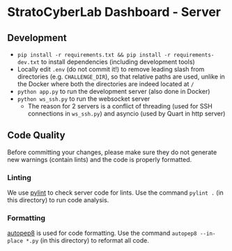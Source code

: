 # StratoCyberLab Dashboard - Server

## Development

- `pip install -r requirements.txt && pip install -r requirements-dev.txt` to 
  install dependencies (including development tools)
- Locally edit `.env` (do not commit it!) to remove leading slash from 
  directories (e.g. `CHALLENGE_DIR`), so that relative paths are used, unlike 
  in the Docker where both the directories are indeed located at `/`
- `python app.py` to run the development server (also done in Docker)
- `python ws_ssh.py` to run the websocket server 
  - The reason for 2 servers is a conflict of threading (used for SSH 
    connections in `ws_ssh.py`) and asyncio (used by Quart in http server)  

## Code Quality

Before committing your changes, please make sure they do not generate new 
warnings (contain lints) and the code is properly formatted.

### Linting

We use [pylint](https://pypi.org/project/pylint) to check server code for lints.
Use the command `pylint .` (in this directory) to run code analysis.

### Formatting

[autopep8](https://pypi.org/project/autopep8) is used for code formatting.
Use the command `autopep8 --in-place *.py` (in this directory) to reformat 
all code.
